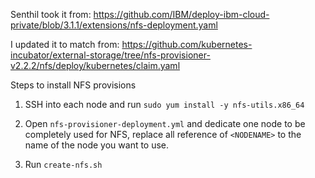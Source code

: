 Senthil took it from: https://github.com/IBM/deploy-ibm-cloud-private/blob/3.1.1/extensions/nfs-deployment.yaml

I updated it to match from: https://github.com/kubernetes-incubator/external-storage/tree/nfs-provisioner-v2.2.2/nfs/deploy/kubernetes/claim.yaml

Steps to install NFS provisions

1. SSH into each node and run `sudo yum install -y nfs-utils.x86_64`

2. Open `nfs-provisioner-deployment.yml` and dedicate one node to be completely used for NFS, replace all reference of `<NODENAME>` to the name of the node you want to use.

3. Run `create-nfs.sh`
